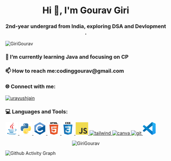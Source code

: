 <h1 align="center">Hi 👋, I'm Gourav Giri</h1>
<h3 align="center">2nd-year undergrad from India, exploring DSA and Devlopment .</h3>

<p align="left"> 
  <img src="https://komarev.com/ghpvc/?username=GiriGourav&label=Profile%20views&color=0e75b6&style=flat" alt="GiriGourav" /> 
</p>

<h3 align="left">🌱 I’m currently learning Java and focusing on CP </h3>
<h3 align="left">📫 How to reach me:codinggourav@gmail.com</h3>

<h3 align="left">🌐 Connect with me:</h3>
<p align="left">
  <a href="https://www.linkedin.com/in/gourav-giri target="blank">
    <img align="center" src="https://raw.githubusercontent.com/rahuldkjain/github-profile-readme-generator/master/src/images/icons/Social/linked-in-alt.svg" alt="urayushjain" height="30" width="40" />
  </a>
</p>

<h3 align="left">💻 Languages and Tools:</h3>
<p align="left"> 

  <!-- Core Programming Languages -->
  
  <a href="https://www.w3schools.com/java/" target="_blank" rel="noreferrer"> 
    <img src="https://raw.githubusercontent.com/devicons/devicon/master/icons/java/java-original.svg" alt="cplusplus" width="40" height="40"/> 
  </a> 
  <a href="https://www.python.org" target="_blank" rel="noreferrer"> 
    <img src="https://raw.githubusercontent.com/devicons/devicon/master/icons/python/python-original.svg" alt="python" width="40" height="40"/> 
  </a>
  <a href="https://www.cprogramming.com/" target="_blank" rel="noreferrer"> 
    <img src="https://raw.githubusercontent.com/devicons/devicon/master/icons/c/c-original.svg" alt="c" width="40" height="40"/> 
  </a> 

  <!-- Frontend Development -->
  <a href="https://www.w3.org/html/" target="_blank" rel="noreferrer"> 
    <img src="https://raw.githubusercontent.com/devicons/devicon/master/icons/html5/html5-original-wordmark.svg" alt="html5" width="40" height="40"/> 
  </a> 
  <a href="https://www.w3schools.com/css/" target="_blank" rel="noreferrer"> 
    <img src="https://raw.githubusercontent.com/devicons/devicon/master/icons/css3/css3-original-wordmark.svg" alt="css3" width="40" height="40"/> 
  </a>
  <a href="https://developer.mozilla.org/en-US/docs/Web/JavaScript" target="_blank" rel="noreferrer"> 
    <img src="https://raw.githubusercontent.com/devicons/devicon/master/icons/javascript/javascript-original.svg" alt="javascript" width="40" height="40"/> 
  </a> 
  <a href="https://tailwindcss.com/" target="_blank" rel="noreferrer"> 
    <img src="https://www.vectorlogo.zone/logos/tailwindcss/tailwindcss-icon.svg" alt="tailwind" width="40" height="40"/>
  </a>
  <!-- Design Tools -->
  <a href="https://www.canva.com/" target="_blank" rel="noreferrer">
    <img src="https://static.canva.com/static/images/canva_logo.png" alt="canva" width="40" height="40"/>
  </a>


  <!-- Development Tools -->
  <a href="https://git-scm.com/" target="_blank" rel="noreferrer"> 
    <img src="https://www.vectorlogo.zone/logos/git-scm/git-scm-icon.svg" alt="git" width="40" height="40"/> 
  </a>  
  <a href="https://code.visualstudio.com/" target="_blank" rel="noreferrer">
    <img src="https://raw.githubusercontent.com/devicons/devicon/master/icons/vscode/vscode-original.svg" alt="vscode" width="40" height="40"/>
</a>

</p>


<p align="center"><img align="center" src="https://github-readme-streak-stats.herokuapp.com/?user=GiriGourav&" alt="GiriGourav" /></p>

![Github Activity Graph](https://github-readme-activity-graph.vercel.app/graph?username=GiriGourav&theme=react-dark)

